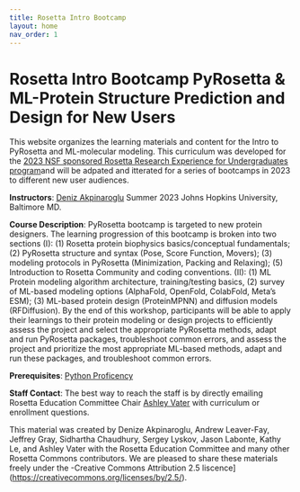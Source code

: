 ```yaml
---
title: Rosetta Intro Bootcamp
layout: home
nav_order: 1
---
```

# Rosetta Intro Bootcamp PyRosetta & ML-Protein Structure Prediction and Design for New Users

This website organizes the learning materials and content for the Intro to PyRosetta and ML-molecular modeling. This curriculum was developed for the [2023 NSF sponsored Rosetta Research Experience for Undergraduates program](https://rosettacommons.org/about/intern)and will be adpated and itterated for a series of bootcamps in 2023 to different new user audiences. 

**Instructors**: [Deniz Akpinaroglu](https://www.linkedin.com/in/deniz-akpinaroglu-575b1b20b/)
Summer 2023
Johns Hopkins University, Baltimore MD.

**Course Description**: PyRosetta bootcamp is targeted to new protein designers. The learning progression of this bootcamp is broken into two sections (I): (1) Rosetta protein biophysics basics/conceptual fundamentals; (2) PyRosetta structure and syntax (Pose, Score Function, Movers); (3) modeling protocols in PyRosetta (Minimization, Packing and Relaxing); (5) Introduction to Rosetta Community and coding conventions. (II): (1) ML Protein modeling algorithm architecture, training/testing basics, (2) survey of ML-based modeling options (AlphaFold, OpenFold, ColabFold, Meta’s ESM); (3) ML-based protein design (ProteinMPNN) and diffusion models (RFDiffusion). By the end of this workshop, participants will be able to apply their learnings to their protein modeling or design projects to efficiently assess the project and select the appropriate PyRosetta methods, adapt and run PyRosetta packages, troubleshoot common errors, and assess the project and prioritize the most appropriate ML-based methods, adapt and run these packages, and troubleshoot common errors. 

**Prerequisites**: [Python Proficency](https://developers.google.com/edu/python)

**Staff Contact**: The best way to reach the staff is by directly emailing Rosetta Education Committee Chair [Ashley Vater](awvater@ucdavis.edu) with curriculum or enrollment questions. 

This material was created by Denize Akpinaroglu, Andrew Leaver-Fay, Jeffrey Gray, Sidhartha Chaudhury, Sergey Lyskov, Jason Labonte, Kathy Le, and Ashley Vater with the Rosetta Education Committee and many other Rosetta Commons contributors. We are pleased to share these materials freely under the -Creative Commons Attribution 2.5 liscence](https://creativecommons.org/licenses/by/2.5/). 

